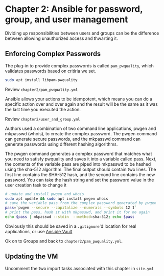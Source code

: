 # Chapter 2: Ansible for password, group, and user management

Dividing up responsibilities between users and groups can be the difference between allowing unauthorized access and thwarting it.

## Enforcing Complex Passwords

The plug-in to provide complex passwords is called `pam_pwquality`, which
validates passwords based on critiria we set.

```bash
sudo apt install libpam-pwquality
```

Review `chapter2/pam_pwquality.yml`

Ansible allows your actions to be idempotent, which means you can do a specific action over and over again and the result will be the same as it was the last time you executed the action.

Review `chapter2/user_and_group.yml`

Authors used a combination of two command line applications, pwgen and mkpasswd (whois), to create the complex password. The pwgen command can generate secure passwords, and the mkpasswd command can generate passwords using different hashing algorithms. 

The pwgen command generates a complex password that matches what you need to satisfy pwquality and saves it into a variable called pass. Next, the contents of the variable pass are piped into mkpasswd to be hashed using the sha-512 algorithm. The final output should contain two lines. The first line contains the SHA-512 hash, and the second line contains the new password. You can take the hash string and set the password value in the user creation task to change it

```bash
# update and install pwgen and whois
sudo apt update && sudo apt install pwgen whois
# save the variable pass from the complex password generated by pwgen
pass=`pwgen --secure --capitalize --numerals --symbols 12 1`
# print the pass, hash it with mkpasswd, and print it for me again
echo $pass | mkpasswd --stdin  --method=sha-512; echo $pass
```

Obviously this should be saved in a `.gitignore`'d location for real applications, or use [Ansible Vault](https://docs.ansible.com/ansible/latest/user_guide/vault.html)

Ok on to Groups and back to `chapter2/pam_pwquality.yml`.

## Updating the VM

Uncomment the two import tasks associated with this chapter in `site.yml`